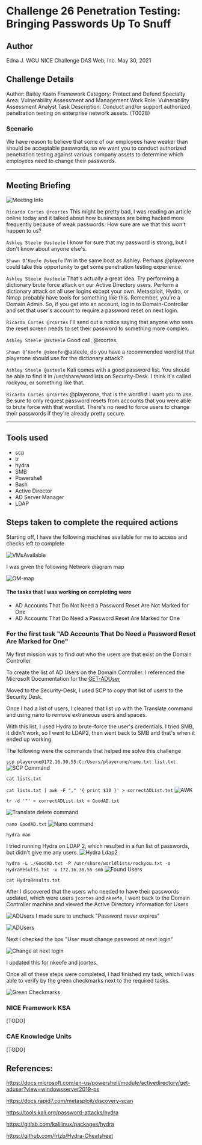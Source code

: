 # Challenge 26  Penetration Testing: Bringing Passwords Up To Snuff

## Author
Edna J.
WGU NICE Challenge
DAS Web, Inc.
May 30, 2021

## Challenge Details
Author: Bailey Kasin
Framework Category: Protect and Defend
Specialty Area: Vulnerability Assessment and Management
Work Role: Vulnerability Assessment Analyst
Task Description: Conduct and/or support authorized penetration testing on enterprise network assets. (T0028)

### Scenario

We have reason to believe that some of our employees have weaker than should be acceptable passwords, so we want you to conduct authorized penetration testing against various company assets to determine which employees need to change their passwords.

-----
## Meeting Briefing

![Meeting Info](./images/Meeting.PNG)

`Ricardo Cortes @rcortes`
This might be pretty bad, I was reading an article online today and it talked about how businesses are being hacked more frequently because of weak passwords. How sure are we that this won't happen to us?

`Ashley Steele @asteele`
I know for sure that my password is strong, but I don't know about anyone else's.

`Shawn O’Keefe @skeefe`
I'm in the same boat as Ashley. Perhaps @playerone could take this opportunity to get some penetration testing experience.

`Ashley Steele @asteele`
That's actually a great idea. Try performing a dictionary brute force attack on our Active Directory users. Perform a dictionary attack on all user logins except your own. Metasploit, Hydra, or Nmap probably have tools for something like this. Remember, you're a Domain Admin. So, if you get into an account, log in to Domain-Controller and set that user's account to require a password reset on next login.

`Ricardo Cortes @rcortes`
I'll send out a notice saying that anyone who sees the reset screen needs to set their password to something more complex.

`Ashley Steele @asteele`
Good call, @rcortes.

`Shawn O’Keefe @skeefe`
@asteele, do you have a recommended wordlist that playerone should use for the dictionary attack?

`Ashley Steele @asteele`
Kali comes with a good password list. You should be able to find it in /usr/share/wordlists on Security-Desk. I think it's called rockyou, or something like that.

`Ricardo Cortes @rcortes`
@playerone, that is the wordlist I want you to use. Be sure to only request password resets from accounts that you were able to brute force with that wordlist. There's no need to force users to change their passwords if they're already pretty secure.


---
## Tools used

- scp
- tr
- hydra
- SMB
- Powershell
- Bash
- Active Director
- AD Server Manager
- LDAP

## Steps taken to complete the required actions

Starting off, I have the following machines available for me to access and checks left to complete

![VMsAvailable](./images/VMs-available.PNG)

I was given the following Network diagram map

![OM-map](./images/OM-map.jpg)

#### The tasks that I was working on completing were
 - AD Accounts That Do Not Need a Password Reset Are Not Marked for One 
 - AD Accounts That Do Need a Password Reset Are Marked for One


### For the first task "AD Accounts That Do Need a Password Reset Are Marked for One"

My first mission was to find out who the users are that exist on the Domain Controller

To create the list of AD Users on the Domain Controller. I referenced the Microsoft Documentation for the [GET-ADUser](https://docs.microsoft.com/en-us/powershell/module/activedirectory/get-aduser?view=windowsserver2019-ps)

Moved to the Security-Desk, I used SCP to copy that list of users to the Security Desk.

Once I had a list of users, I cleaned that list up with the Translate command and using nano to remove extraneous users and spaces.

With this list, I used Hydra to brute-force the user's credentials. I tried SMB, it didn't work, so I went to LDAP2, then went back to SMB and that's when it ended up working.

The following were the commands that helped me solve this challenge

`scp playerone@172.16.30.55:C:/Users/playerone/name.txt list.txt`
![SCP Command](./images/SCPCommand1.PNG)

`cat lists.txt`

`cat lists.txt | awk -F "," '{ print $10 }' > correctADList.txt`
![AWK](./images/SecurityDeskSCP.PNG)

`tr -d '"' < correctADList.txt > GoodAD.txt`

![Translate delete command](./images/TRCommand.png)

`nano GoodAD.txt`
![Nano command](./images/USers.PNG)

`hydra man`

I tried running Hydra on LDAP 2, which resulted in a fun list of passwords, but didn't give me any users.
![Hydra Ldap2](./images/HydraLDAP2.PNG)

`hydra -L ./GoodAD.txt -P /usr/share/worldlists/rockyou.txt -o HydraResults.txt -v 172.16.30.55 smb`
![Found Users](./images/FoundUsers.PNG)

`cat HydraResults.txt`

After I discovered that the users who needed to have their passwords updated, which were users `jcortes` and `nkeefe`, I went back to the Domain Controller machine and viewed the Active Directory information for Users

![ADUsers](./images/AccountNeverExpires.PNG)
I made sure to uncheck "Password never expires"

![ADUsers](./images/ADUsers.PNG)

Next I checked the box "User must change password at next login"

![Change at next login](./images/ChangeAtNextLogin.PNG)

I updated this for nkeefe and jcortes.

Once all of these steps were completed, I had finished my task, which I was able to verify by the green checkmarks next to the required tasks.

![Green Checkmarks](./images/NICEChallengeSubmission.PNG) 

### NICE Framework KSA
[TODO]

### CAE Knowledge Units
[TODO]


## References:

https://docs.microsoft.com/en-us/powershell/module/activedirectory/get-aduser?view=windowsserver2019-ps

https://docs.rapid7.com/metasploit/discovery-scan

https://tools.kali.org/password-attacks/hydra

https://gitlab.com/kalilinux/packages/hydra

https://github.com/frizb/Hydra-Cheatsheet